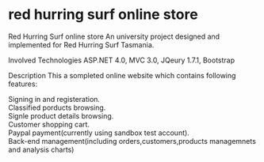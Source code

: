 red hurring surf online store
==============

Red Hurring Surf online store
An university project designed and implemented for Red Hurring Surf Tasmania.

Involved Technologies
ASP.NET 4.0, MVC 3.0, JQeury 1.7.1, Bootstrap

Description
This a sompleted online website which contains following features:

Signing in and registeration.<br/>
Classified porducts browsing.<br/>
Signle product details browsing.<br/>
Customer shopping cart.<br/>
Paypal payment(currently using sandbox test account).<br/>
Back-end management(including orders,customers,products managemnets and analysis charts)<br/>

